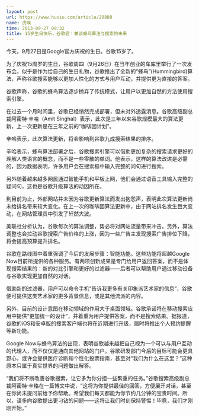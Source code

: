```yaml
---
layout: post
url: https://www.huxiu.com/article/20888
name: 虎嗅
time: 2013-09-27 09:32
title: 15岁生日快乐，谷歌君！兼谈蜂鸟算法与搜索的未来
---
```

今天，9月27日是Google官方庆祝的生日。谷歌15岁了。

为了庆祝15周岁的生日，谷歌周四（9月26日）在当年创业的车库里举行了一次发布会。似乎是作为给自己的生日礼物，谷歌推出了全新的“蜂鸟”(Hummingbird)算法，声称谷歌搜索能够以更加人性化的方式与用户互动，并提供更为直接的答案。

谷歌声称，谷歌的蜂鸟算法逐步抛弃了传统模式，让用户以更加自然的方法使用搜索引擎。

在过去一个月时间里，谷歌已经悄然完成部署，但未对外透露消息。谷歌高级副总裁阿密特·辛哈（Amit Singhal）表示，此次是三年以来谷歌规模最大的算法更新，上一次更新是在三年之前的“咖啡因计划”。

辛哈表示，此次算法更新，将会影响到谷歌九成搜索结果的排序。

辛哈表示，蜂鸟算法部署之后，谷歌搜索引擎可以借助更加复杂的搜索请求更好的理解人类语言的概念，而不是一些零散的单词。他表示，这样的算法改进是必需的，因为数据表明，许多用户会在搜索框中输入完整的问句进行搜索。

另外随着越来越多网民通过智能手机和平板上网，他们会通过语音工具输入完整的疑问句，这也是谷歌升级算法的动因所在。

到目前为止，外部网站并未因为谷歌更新算法而发出抱怨声，表明此次算法更新尚未给排名带来较大变化。在上一次的咖啡因算法更新中，由于网站排名发生巨大变动，在网站管理员中引发了轩然大波。

美联社分析认为，谷歌每次的算法调整，势必将对网站流量带来冲击。另外，算法调整也会拉动谷歌搜索广告价格的上涨，因为一些广告主发现搜索广告排位下降，将会提高预算提升排名。

谷歌在路线图中着重强调了今后的发展步骤：智能功能。这些功能将超越Google Now目前所提供的各种服务。有两项创新成果是专门给用户返回答案，而不是体现搜索结果的：新的对比引擎和更好的过滤器——后者可以帮助用户通过移动设备与谷歌实现更加自然的对话。

借助新的过滤器，用户可以命令手机“告诉我更多有关印象派艺术家的信息”，谷歌便可提供这类艺术家的更多背景信息，或是其他流派的内容。

另外，目前的设计意图在移动领域的作用大于桌面领域。谷歌承诺将在移动搜索应用中提供“更加统一的设计”，并着重为用户提供答案，而不是搜索结果。据报道，谷歌的iOS和安卓版的搜索客户端也将在近期进行升级，届时将推出个人预约提醒等新功能。

Google Now与蜂鸟算法的出现，表明谷歌越来越把自己视为一个可以与用户互动的代理人，而不仅仅是通向其他网站的门户。谷歌研发部门今后的目标可能会更具野心，或许会提供医疗诊断和个性化投票指南，甚至对“我们为什么在这里？”这种原本只属于真实世界的问题做出解答。

“我们将不断改善谷歌搜索，让它多为你分担一些繁重的任务。”谷歌搜索高级副总裁阿密特·辛格在一篇博文中说，“这将为你提供最佳的回答，方便展开对话，甚至在你尚未提问前给予你帮助。希望我们每天都能为你节约几分钟的宝贵时间。所以，请多向谷歌提出更刁钻的问题——这将让我们时刻保持警惕！毕竟，我们才刚刚开始。”

